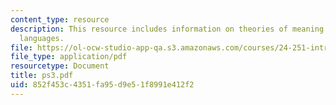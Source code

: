 ```yaml
---
content_type: resource
description: This resource includes information on theories of meaning and learnable
  languages.
file: https://ol-ocw-studio-app-qa.s3.amazonaws.com/courses/24-251-introduction-to-philosophy-of-language-spring-2006/852f453c4351fa95d9e51f8991e412f2_ps3.pdf
file_type: application/pdf
resourcetype: Document
title: ps3.pdf
uid: 852f453c-4351-fa95-d9e5-1f8991e412f2
---
```

